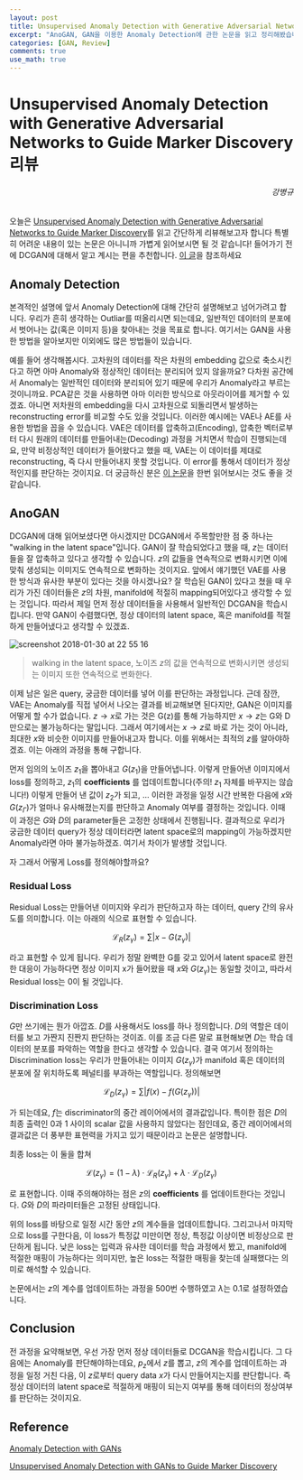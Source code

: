 ```yaml
---
layout: post
title: Unsupervised Anomaly Detection with Generative Adversarial Networks to Guide Marker Discovery 리뷰
excerpt: "AnoGAN, GAN을 이용한 Anomaly Detection에 관한 논문을 읽고 정리해봤습니다."
categories: [GAN, Review]
comments: true
use_math: true
---
```


# Unsupervised Anomaly Detection with Generative Adversarial Networks to Guide Marker Discovery 리뷰

<h6 align="right">강병규</h6>

오늘은 [Unsupervised Anomaly Detection with Generative Adversarial Networks to Guide Marker Discovery](https://arxiv.org/abs/1703.05921)를 읽고 간단하게 리뷰해보고자 합니다 특별히 어려운 내용이 있는 논문은 아니니까 가볍게 읽어보시면 될 것 같습니다! 들어가기 전에 DCGAN에 대해서 알고 계시는 편을 추천합니다. [이 글](https://angrypark.github.io/DCGAN-paper-reading/)을 참조하세요

## Anomaly Detection

본격적인 설명에 앞서 Anomaly Detection에 대해 간단히 설명해보고 넘어가려고 합니다. 우리가 흔히 생각하는 Outliar를 떠올리시면 되는데요, 일반적인 데이터의 분포에서 벗어나는 값(혹은 이미지 등)을 찾아내는 것을 목표로 합니다. 여기서는 GAN을 사용한 방법을 알아보지만 이외에도 많은 방법들이 있습니다.

예를 들어 생각해봅시다. 고차원의 데이터를 작은 차원의 embedding 값으로 축소시킨다고 하면 아마 Anomaly와 정상적인 데이터는 분리되어 있지 않을까요? 다차원 공간에서 Anomaly는 일반적인 데이터와 분리되어 있기 때문에 우리가 Anomaly라고 부르는 것이니까요. PCA같은 것을 사용하면 아마 이러한 방식으로 아웃라이어를 제거할 수 있겠죠. 아니면 저차원의 embedding을 다시 고차원으로 되돌리면서 발생하는 reconstructing error를 비교할 수도 있을 것입니다. 이러한 예시에는 VAE나 AE를 사용한 방법을 꼽을 수 있습니다. VAE은 데이터를 압축하고(Encoding), 압축한 벡터로부터 다시 원래의 데이터를 만들어내는(Decoding) 과정을 거치면서 학습이 진행되는데요, 만약 비정상적인 데이터가 들어왔다고 했을 때, VAE는 이 데이터를 제대로 reconstructing, 즉 다시 만들어내지 못할 것입니다. 이 error를 통해서 데이터가 정상적인지를 판단하는 것이지요. 더 궁금하신 분은 [이 논문](http://dm.snu.ac.kr/static/docs/TR/SNUDM-TR-2015-03.pdf)을 한번 읽어보시는 것도 좋을 것 같습니다.

## AnoGAN

DCGAN에 대해 읽어보셨다면 아시겠지만 DCGAN에서 주목할만한 점 중 하나는 "walking in the latent space"입니다. GAN이 잘 학습되었다고 했을 때, $z$는 데이터들을 잘 압축하고 있다고 생각할 수 있습니다. $z$의 값들을 연속적으로 변화시키면 이에 맞춰 생성되는 이미지도 연속적으로 변화하는 것이지요. 앞에서 얘기했던 VAE를 사용한 방식과 유사한 부분이 있다는 것을 아시겠나요? 잘 학습된 GAN이 있다고 쳤을 때 우리가 가진 데이터들은 $z$의 차원, manifold에 적절히 mapping되어있다고 생각할 수 있는 것입니다. 따라서 제일 먼저 정상 데이터들을 사용해서 일반적인 DCGAN을 학습시킵니다. 만약 GAN이 수렴했다면, 정상 데이터의 latent space, 혹은 manifold를 적절하게 만들어냈다고 생각할 수 있겠죠.

![screenshot 2018-01-30 at 22 55 16](https://user-images.githubusercontent.com/25279765/35569851-b83a1246-0610-11e8-97f1-e2ae71049a04.jpg)
> walking in the latent space, 노이즈 $z$의 값을 연속적으로 변화시키면 생성되는 이미지 또한 연속적으로 변화한다.

이제 남은 일은 query, 궁금한 데이터를 넣어 이를 판단하는 과정입니다. 근데 잠깐, VAE는 Anomaly를 직접 넣어서 나오는 결과를 비교해보면 된다지만, GAN은 이미지를 어떻게 할 수가 없습니다. $z \to x$로 가는 것은 G(z)를 통해 가능하지만 $x \to z$는 G와 D만으로는 불가능하다는 말입니다. 그래서 여기에서는 $x \to z$로 바로 가는 것이 아니라, 최대한 $x$와 비슷한 이미지를 만들어내고자 합니다. 이를 위해서는 최적의 $z$를 알아야하겠죠. 이는 아래의 과정을 통해 구합니다.

먼저 임의의 노이즈 $z_1$을 뽑아내고 $G(z_1)$을 만들어냅니다. 이렇게 만들어낸 이미지에서 loss를 정의하고, $z_1$의 **coefficients** 를 업데이트합니다(주의! $z_1$ 자체를 바꾸지는 않습니다!) 이렇게 만들어 낸 값이 $z_2$가 되고, ... 이러한 과정을 일정 시간 반복한 다음에 $x$와 $G(z_\Gamma)$가 얼마나 유사해졌는지를 판단하고 Anomaly 여부를 결정하는 것입니다. 이때 이 과정은 $G$와 $D$의 parameter들은 고정한 상태에서 진행됩니다. 결과적으로 우리가 궁금한 데이터 query가 정상 데이터라면 latent space로의 mapping이 가능하겠지만 Anomaly라면 아마 불가능하겠죠. 여기서 차이가 발생할 것입니다.

자 그래서 어떻게 Loss를 정의해야할까요?

### Residual Loss

Residual Loss는 만들어낸 이미지와 우리가 판단하고자 하는 데이터, query 간의 유사도를 의미합니다. 이는 아래의 식으로 표현할 수 있습니다.

$$\mathcal{L}_R(z_\gamma) = \sum{\left| x - G(z_\gamma) \right|}$$

라고 표현할 수 있게 됩니다. 우리가 정말 완벽한 G를 갖고 있어서 latent space로 완전한 대응이 가능하다면 정상 이미지 x가 들어왔을 때 $x$와 $G(z_\gamma)$는 동일할 것이고, 따라서 Residual loss는 0이 될 것입니다.

### Discrimination Loss

$G$만 쓰기에는 뭔가 아깝죠. $D$를 사용해서도 loss를 하나 정의합니다. $D$의 역할은 데이터를 보고 가짠지 진짠지 판단하는 것이죠. 이를 조금 다른 말로 표현해보면 $D$는 학습 데이터의 분포를 파악하는 역할을 한다고 생각할 수 있습니다. 결국 여기서 정의하는 Discrimination loss는 우리가 만들어내는 이미지 $G(z_\gamma)$가 manifold 혹은 데이터의 분포에 잘 위치하도록 페널티를 부과하는 역할입니다. 정의해보면

$$\mathcal{L}_D(z_\gamma) = \sum{\left| f(x) - f(G(z_\gamma)) \right|}$$

가 되는데요, $f$는 discriminator의 중간 레이어에서의 결과값입니다. 특이한 점은 $D$의 최종 출력인 0과 1 사이의 scalar 값을 사용하지 않았다는 점인데요, 중간 레이어에서의 결과값은 더 풍부한 표현력을 가지고 있기 때문이라고 논문은 설명합니다.

최종 loss는 이 둘을 합쳐

$$\mathcal{L}(z_\gamma) = (1-\lambda) \cdot \mathcal{L}_R(z_\gamma) + \lambda \cdot \mathcal{L}_D(z_\gamma)$$

로 표현합니다. 이때 주의해야하는 점은 $z$의 **coefficients** 를 업데이트한다는 것입니다. $G$와 $D$의 파라미터들은 고정된 상태입니다.

위의 loss를 바탕으로 일정 시간 동안 $z$의 계수들을 업데이트합니다. 그리고나서 마지막으로 loss를 구한다음, 이 loss가 특정값 미만이면 정상, 특정값 이상이면 비정상으로 판단하게 됩니다. 낮은 loss는 입력과 유사한 데이터를 학습 과정에서 봤고, manifold에 적절한 매핑이 가능하다는 의미지만, 높은 loss는 적절한 매핑을 찾는데 실패했다는 의미로 해석할 수 있습니다.

논문에서는 $z$의 계수를 업데이트하는 과정을 500번 수행하였고 $\lambda$는 0.1로 설정하였습니다.

## Conclusion

전 과정을 요약해보면, 우선 가장 먼저 정상 데이터들로 DCGAN을 학습시킵니다. 그 다음에는 Anomaly를 판단해야하는데요, $p_z$에서 $z$를 뽑고, $z$의 계수를 업데이트하는 과정을 일정 거친 다음, 이 $z$로부터 query data $x$가 다시 만들어지는지를 판단합니다. 즉 정상 데이터의 latent space로 적절하게 매핑이 되는지 여부를 통해 데이터의 정상여부를 판단하는 것이지요.

## Reference

[Anomaly Detection with GANs](https://www.slideshare.net/ssuser06e0c5/anomaly-detection-with-gans)

[Unsupervised Anomaly Detection with GANs to Guide Marker Discovery](https://blog.lunit.io/2017/06/13/ipmi-2017-unsupervised-anomaly-detection-with-gans-to-guide-marker-discovery/)
